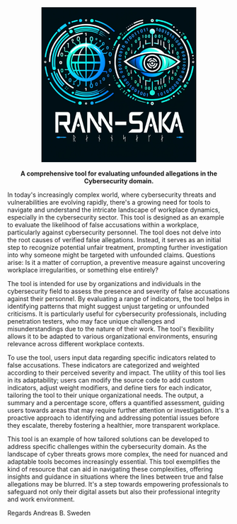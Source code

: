 <div align="center">
  <img src="./assets/rannsaka_logo.png" alt="Image Description" width="350">
  <p><strong>A comprehensive tool for evaluating unfounded allegations in the Cybersecurity domain.</strong></p>
</div>

In today's increasingly complex world, where cybersecurity threats and vulnerabilities are evolving rapidly, there's a growing need for tools to navigate and understand the intricate landscape of workplace dynamics, especially in the cybersecurity sector. This tool is designed as an example to evaluate the likelihood of false accusations within a workplace, particularly against cybersecurity personnel. The tool does not delve into the root causes of verified false allegations. Instead, it serves as an initial step to recognize potential unfair treatment, prompting further investigation into why someone might be targeted with unfounded claims. Questions arise: Is it a matter of corruption, a preventive measure against uncovering workplace irregularities, or something else entirely?

The tool is intended for use by organizations and individuals in the cybersecurity field to assess the presence and severity of false accusations against their personnel. By evaluating a range of indicators, the tool helps in identifying patterns that might suggest unjust targeting or unfounded criticisms. It is particularly useful for cybersecurity professionals, including penetration testers, who may face unique challenges and misunderstandings due to the nature of their work. The tool's flexibility allows it to be adapted to various organizational environments, ensuring relevance across different workplace contexts.

To use the tool, users input data regarding specific indicators related to false accusations. These indicators are categorized and weighted according to their perceived severity and impact. The utility of this tool lies in its adaptability; users can modify the source code to add custom indicators, adjust weight modifiers, and define tiers for each indicator, tailoring the tool to their unique organizational needs. The output, a summary and a percentage score, offers a quantified assessment, guiding users towards areas that may require further attention or investigation. It's a proactive approach to identifying and addressing potential issues before they escalate, thereby fostering a healthier, more transparent workplace.

This tool is an example of how tailored solutions can be developed to address specific challenges within the cybersecurity domain. As the landscape of cyber threats grows more complex, the need for nuanced and adaptable tools becomes increasingly essential. This tool exemplifies the kind of resource that can aid in navigating these complexities, offering insights and guidance in situations where the lines between true and false allegations may be blurred. It's a step towards empowering professionals to safeguard not only their digital assets but also their professional integrity and work environment.

Regards Andreas B. 
Sweden
